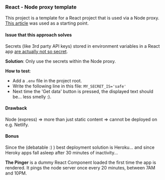 ### React - Node proxy template

This project is a template for a React project that is used via a Node proxy.  
[This article](https://dev.to/nburgess/creating-a-react-app-with-react-router-and-an-express-backend-33l3) was used as a starting point.

#### Issue that this approach solves

Secrets (like 3rd party API keys) stored in environment variables in a React app [are actually not so secret](https://medium.com/@trekinbami/using-environment-variables-in-react-6b0a99d83cf5).

**Solution**: Only use the secrets within the Node proxy.

**How to test**:

- Add a `.env` file in the project root.
- Write the following line in this file: `MY_SECRET_IS='safe'`
- Next time the 'Get data' button is pressed, the displayed text should be... less smelly :).

#### Drawback

Node (express) => more than just static content => cannot be deployed on e.g. Netlify.

#### Bonus

Since the (debatable :) ) best deployment solution is Heroku... and since Heroky apps fall asleep after 30 minutes of inactivity...

**The Pinger** is a dummy React Component loaded the first time the app is rendered. It pings the node server once every 20 minutes, between 7AM and 10PM.
